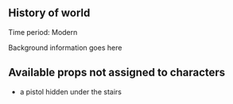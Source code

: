 
## History of world

Time period: Modern

Background information goes here

## Available props not assigned to characters

- a pistol hidden under the stairs
